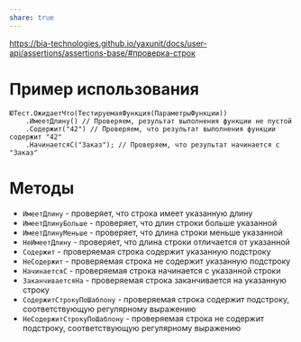 ```yaml
---
share: true
---
```


https://bia-technologies.github.io/yaxunit/docs/user-api/assertions/assertions-base/#проверка-строк
# Пример использования
```bsl
ЮТест.ОжидаетЧто(ТестируемаяФункция(ПараметрыФункции))
	.ИмеетДлину() // Проверяем, результат выполнения функции не пустой
	.Содержит("42") // Проверяем, что результат выполнения функции содержит "42"
	.НачинаетсяС("Заказ"); // Проверяем, что результат начинается с "Заказ"
```
# Методы
- `ИмеетДлину` - проверяет, что строка имеет указанную длину
- `ИмеетДлинуБольше` - проверяет, что длин строки больше указанной
- `ИмеетДлинуМеньше` - проверяет, что длина строки меньше указанной
- `НеИмеетДлину` - проверяет, что длина строки отличается от указанной
- `Содержит` - проверяемая строка содержит указанную подстроку
- `НеСодержит` - проверяемая строка не содержит указанную подстроку
- `НачинаетсяС` - проверяемая строка начинается с указанной строки
- `ЗаканчиваетсяНа` - проверяемая строка заканчивается на указанную строку
- `СодержитСтрокуПоШаблону` - проверяемая строка содержит подстроку, соответствующую регулярному выражению
- `НеСодержитСтрокуПоШаблону` - проверяемая строка не содержит подстроку, соответствующую регулярному выражению